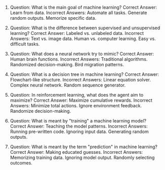 1. Question: What is the main goal of machine learning?
Correct Answer: Learn from data.
Incorrect Answers:
Automate all tasks.
Generate random outputs.
Memorize specific data.

2. Question: What is the difference between supervised and unsupervised learning?
Correct Answer: Labeled vs. unlabeled data.
Incorrect Answers:
Text vs. image data.
Human vs. computer learning.
Easy vs. difficult tasks.

3. Question: What does a neural network try to mimic?
Correct Answer: Human brain functions.
Incorrect Answers:
Traditional algorithms.
Randomized decision-making.
Bird migration patterns.

4. Question: What is a decision tree in machine learning?
 Correct Answer: Flowchart-like structure.
Incorrect Answers:
Linear equation solver.
Complex neural network.
Random sequence generator.

5. Question: In reinforcement learning, what does the agent aim to maximize?
Correct Answer: Maximize cumulative rewards.
Incorrect Answers:
Minimize total actions.
Ignore environment feedback.
Randomize decision-making.

6. Question: What is meant by "training" a machine learning model?
Correct Answer: Teaching the model patterns.
Incorrect Answers:
Running pre-written code.
Ignoring input data.
Generating random outputs.

7. Question: What is meant by the term "prediction" in machine learning?
Correct Answer: Making educated guesses.
Incorrect Answers:
Memorizing training data.
Ignoring model output.
Randomly selecting outcomes.
